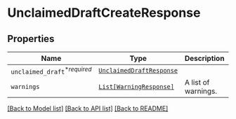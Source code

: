 # UnclaimedDraftCreateResponse



## Properties
Name | Type | Description | Notes
------------ | ------------- | ------------- | -------------
| `unclaimed_draft`<sup>*_required_</sup> | [```UnclaimedDraftResponse```](UnclaimedDraftResponse.md) |    |  |
| `warnings` | [```List[WarningResponse]```](WarningResponse.md) |  A list of warnings.  |  |

[[Back to Model list]](../README.md#documentation-for-models) [[Back to API list]](../README.md#documentation-for-api-endpoints) [[Back to README]](../README.md)


